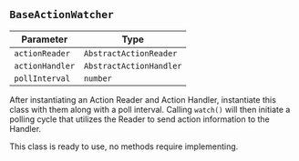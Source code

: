 ## `BaseActionWatcher`

| Parameter       | Type                    |
|-----------------|-------------------------|
| `actionReader`  | `AbstractActionReader`  |
| `actionHandler` | `AbstractActionHandler` |
| `pollInterval`  | `number`                |

After instantiating an Action Reader and Action Handler, instantiate this class with them along with a poll interval. Calling `watch()` will then initiate a polling cycle that utilizes the Reader to send action information to the Handler.

This class is ready to use, no methods require implementing.
